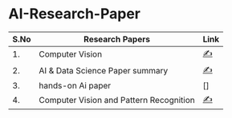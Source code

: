# AI-Research-Paper


| S.No  |  Research Papers |Link   |
|---|---|---|
| 1.  | Computer Vision  |  [✍️](https://github.com/ashishpatel26/365-Days-Computer-Vision-Learning-Linkedin-Post) |
| 2.  | AI & Data Science Paper summary  | [✍️](https://github.com/bhoop70233/5-Top-AI-Data-science-research-summaries-here)  |
|3.|hands-on Ai paper|[]|
|4.|Computer Vision and Pattern Recognition|[✍️](https://github.com/bhoop70233/Computer-Vision-and-Pattern-Recognition)|
